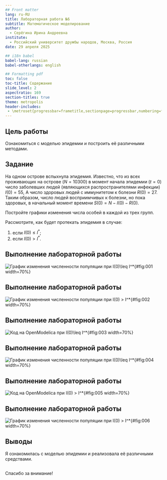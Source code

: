 ```yaml
---
## Front matter
lang: ru-RU
title: Лабораторная работа №6
subtitle: Математическое моделирование
author:
  - Серёгина Ирина Андреевна
institute:
  - Российский университет дружбы народов, Москва, Россия
date: 29 апреля 2025

## i18n babel
babel-lang: russian
babel-otherlangs: english

## Formatting pdf
toc: false
toc-title: Содержание
slide_level: 2
aspectratio: 169
section-titles: true
theme: metropolis
header-includes:
 - \metroset{progressbar=frametitle,sectionpage=progressbar,numbering=fraction}
---
```


## Цель работы

Ознакомиться с моделью эпидемии и построить её различными методами.

## Задание

На одном острове вспыхнула эпидемия. Известно, что из всех проживающих
на острове ($N=10300$) в момент начала эпидемии ($t=0$) число заболевших людей
(являющихся распространителями инфекции) $I(0)=55$, А число здоровых людей с
иммунитетом к болезни $R(0)=27$. Таким образом, число людей восприимчивых к
болезни, но пока здоровых, в начальный момент времени $S(0)=N-I(0)- R(0)$.

Постройте графики изменения числа особей в каждой из трех групп.

Рассмотрите, как будет протекать эпидемия в случае:
1) если $I(0)\leq I^*$;
2) если $I(0) > I^*$.


## Выполнение лабораторной работы

![График изменения численности популяции при $I(0)\leq I^*$](image/1.png){#fig:001 width=70%}

## Выполнение лабораторной работы

![График изменения численности популяции при $I(0) > I^*$](image/2.png){#fig:002 width=70%}

## Выполнение лабораторной работы

![Код на OpenModelica при $I(0)\leq I^*$](image/3.png){#fig:003 width=70%}

## Выполнение лабораторной работы

![График изменения численности популяции при $I(0)\leq I^*$](image/4.png){#fig:004 width=70%}

## Выполнение лабораторной работы

![Код на OpenModelica при $I(0) > I^*$](image/5.png){#fig:005 width=70%}

## Выполнение лабораторной работы

![График изменения численности популяции при $I(0) > I^*$](image/6.png){#fig:006 width=70%}

## Выводы

Я ознакомилась с моделью эпидемии и реализовала её различными средствами.

##

Спасибо за внимание!
